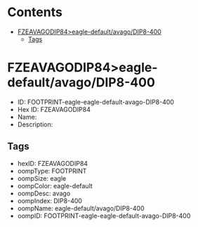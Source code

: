 



Contents
========

* [FZEAVAGODIP84>eagle-default/avago/DIP8-400](#fzeavagodip84eagle-defaultavagodip8-400)
	* [Tags](#tags)

# FZEAVAGODIP84>eagle-default/avago/DIP8-400

- ID: FOOTPRINT-eagle-eagle-default-avago-DIP8-400
- Hex ID: FZEAVAGODIP84
- Name: 
- Description: 

## Tags

- hexID: FZEAVAGODIP84
- oompType: FOOTPRINT
- oompSize: eagle
- oompColor: eagle-default
- oompDesc: avago
- oompIndex: DIP8-400
- oompName: eagle-default/avago/DIP8-400
- oompID: FOOTPRINT-eagle-eagle-default-avago-DIP8-400
